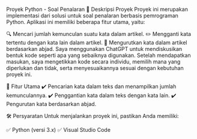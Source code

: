 Proyek Python - Soal Penalaran
📌 Deskripsi Proyek
Proyek ini merupakan implementasi dari solusi untuk soal penalaran berbasis pemrograman Python. Aplikasi ini memiliki beberapa fitur utama, yaitu:

🔍 Mencari jumlah kemunculan suatu kata dalam artikel.
✏️ Mengganti kata tertentu dengan kata lain dalam artikel.
🔡 Mengurutkan kata dalam artikel berdasarkan abjad.
Saya menggunakan ChatGPT untuk mendiskusikan bentuk kode seperti apa yang sebaiknya digunakan. Setelah mendapatkan masukan, saya mengetikkan kode secara individu, memilih mana yang diperlukan dan tidak, serta menyesuaikannya sesuai dengan kebutuhan proyek ini.

🚀 Fitur Utama
✔️ Pencarian kata dalam teks dan menampilkan jumlah kemunculannya.
✔️ Penggantian kata dalam teks dengan kata lain.
✔️ Pengurutan kata berdasarkan abjad.

🛠 Persyaratan
Untuk menjalankan proyek ini, pastikan Anda memiliki:

✅ Python (versi 3.x)
✅ Visual Studio Code 
